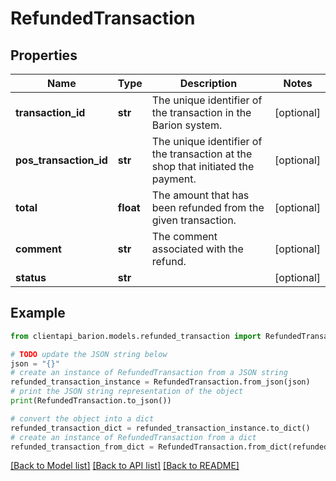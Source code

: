 # RefundedTransaction


## Properties

Name | Type | Description | Notes
------------ | ------------- | ------------- | -------------
**transaction_id** | **str** | The unique identifier of the transaction in the Barion system. | [optional] 
**pos_transaction_id** | **str** | The unique identifier of the transaction at the shop that initiated the payment. | [optional] 
**total** | **float** | The amount that has been refunded from the given transaction. | [optional] 
**comment** | **str** | The comment associated with the refund. | [optional] 
**status** | **str** |  | [optional] 

## Example

```python
from clientapi_barion.models.refunded_transaction import RefundedTransaction

# TODO update the JSON string below
json = "{}"
# create an instance of RefundedTransaction from a JSON string
refunded_transaction_instance = RefundedTransaction.from_json(json)
# print the JSON string representation of the object
print(RefundedTransaction.to_json())

# convert the object into a dict
refunded_transaction_dict = refunded_transaction_instance.to_dict()
# create an instance of RefundedTransaction from a dict
refunded_transaction_from_dict = RefundedTransaction.from_dict(refunded_transaction_dict)
```
[[Back to Model list]](../README.md#documentation-for-models) [[Back to API list]](../README.md#documentation-for-api-endpoints) [[Back to README]](../README.md)


